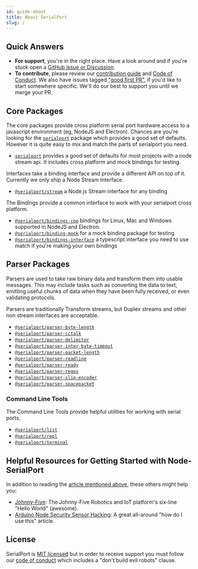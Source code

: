 ```yaml
---
id: guide-about
title: About SerialPort
slug: /
---
```


## Quick Answers

- **For support**, you're in the right place. Have a look around and if you're stuck open a [GitHub issue or Discussion](https://github.com/serialport/node-serialport/issues/new/choose).
- **To contribute**, please review our [contribution guide](https://github.com/serialport/node-serialport/blob/master/CONTRIBUTING.md) and [Code of Conduct](code-of-conduct). We also have issues tagged ["good first PR"](https://github.com/serialport/node-serialport/issues?q=is%3Aissue+is%3Aopen+label%3A%22good+first+issue%22), if you'd like to start somewhere specific. We'll do our best to support you until we merge your PR.

## Core Packages

The core packages provide cross platform serial port hardware access to a javascript environment (eg, NodeJS and Electron). Chances are you're looking for the [`serialport`](api-serialport.md) package which provides a good set of defaults. However it is quite easy to mix and match the parts of serialport you need.

- [`serialport`](api-serialport.md) provides a good set of defaults for most projects with a node stream api. It includes cross platform and mock bindings for testing.

Interfaces take a binding interface and provide a different API on top of it. Currently we only ship a Node Stream Interface.

- [`@serialport/stream`](api-stream) a Node.js Stream interface for any binding

The Bindings provide a common interface to work with your serialport cross platform.

- [`@serialport/bindings-cpp`](api-bindings-cpp.md) bindings for Linux, Mac and Windows supported in NodeJS and Electron.
- [`@serialport/binding-mock`](api-binding-mock.md) for a mock binding package for testing
- [`@serialport/bindings-interface`](api-bindings-interface.md) a typescript interface you need to use match if you're making your own bindings

## Parser Packages

Parsers are used to take raw binary data and transform them into usable messages. This may include tasks such as converting the data to text, emitting useful chunks of data when they have been fully received, or even validating protocols.

Parsers are traditionally Transform streams, but Duplex streams and other non stream interfaces are acceptable.

- [`@serialport/parser-byte-length`](api-parser-byte-length)
- [`@serialport/parser-cctalk`](api-parser-cctalk)
- [`@serialport/parser-delimiter`](api-parser-delimiter)
- [`@serialport/parser-inter-byte-timeout`](api-parser-inter-byte-timeout)
- [`@serialport/parser-packet-length`](api-parser-packet-length)
- [`@serialport/parser-readline`](api-parser-readline)
- [`@serialport/parser-ready`](api-parser-ready)
- [`@serialport/parser-regex`](api-parser-regex)
- [`@serialport/parser-slip-encoder`](api-parser-slip-encoder)
- [`@serialport/parser-spacepacket`](api-parser-spacepacket)

### Command Line Tools

The Command Line Tools provide helpful utilities for working with serial ports.

- [`@serialport/list`](bin-list.md)
- [`@serialport/repl`](bin-repl.md)
- [`@serialport/terminal`](bin-terminal.md)

## Helpful Resources for Getting Started with Node-SerialPort

In addition to reading the [article mentioned above](http://www.voodootikigod.com/nodebots-the-rise-of-js-robotics), these others might help you:

- [Johnny-Five](http://johnny-five.io/#hello-world): The Johnny-Five Robotics and IoT platform's six-line "Hello World" (awesome).
- [Arduino Node Security Sensor Hacking](http://nexxylove.tumblr.com/post/20159263403/arduino-node-security-sensor-hacking): A great all-around "how do I use this" article.

## License

SerialPort is [MIT licensed](https://github.com/serialport/node-serialport/blob/master/LICENSE) but in order to receive support you must follow our [code of conduct](code-of-conduct.md) which includes a "don't build evil robots" clause.

